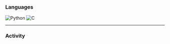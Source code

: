 ### Languages

![Python](https://img.shields.io/badge/python-3670A0?style=for-the-badge&logo=python&logoColor=ffdd54)
![C](https://img.shields.io/badge/c-A8B9CC.svg?style=for-the-badge&logo=c&logoColor=white)

---

### Activity
